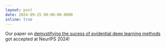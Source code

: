 ```yaml
---
layout: post
date: 2024-09-25 00:00:00-0000
inline: true
---
```


Our paper on [demystifying the sucess of evidential deep learning methods](http://arxiv.org/abs/2402.06160) got accepted at NeurIPS 2024!